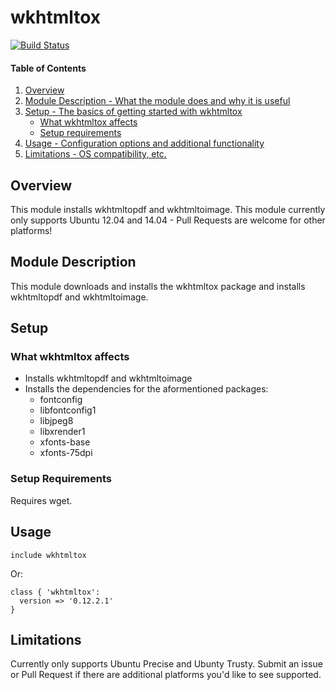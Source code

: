 # wkhtmltox
[![Build Status](https://travis-ci.org/todd/puppet-wkhtmltox.svg)](https://travis-ci.org/todd/puppet-wkhtmltox) 

#### Table of Contents

1. [Overview](#overview)
2. [Module Description - What the module does and why it is useful](#module-description)
3. [Setup - The basics of getting started with wkhtmltox](#setup)
    * [What wkhtmltox affects](#what-wkhtmltox-affects)
    * [Setup requirements](#setup-requirements)
4. [Usage - Configuration options and additional functionality](#usage)
5. [Limitations - OS compatibility, etc.](#limitations)

## Overview

This module installs wkhtmltopdf and wkhtmltoimage. This module currently only
supports Ubuntu 12.04 and 14.04 - Pull Requests are welcome for other platforms!

## Module Description

This module downloads and installs the wkhtmltox package and installs
wkhtmltopdf and wkhtmltoimage.

## Setup

### What wkhtmltox affects

* Installs wkhtmltopdf and wkhtmltoimage
* Installs the dependencies for the aformentioned packages:
  * fontconfig
  * libfontconfig1
  * libjpeg8
  * libxrender1
  * xfonts-base
  * xfonts-75dpi

### Setup Requirements

Requires wget.

## Usage

```puppet
include wkhtmltox
```

Or:

```puppet
class { 'wkhtmltox':
  version => '0.12.2.1'
}
```

## Limitations

Currently only supports Ubuntu Precise and Ubunty Trusty. Submit an issue or
Pull Request if there are additional platforms you'd like to see supported.
